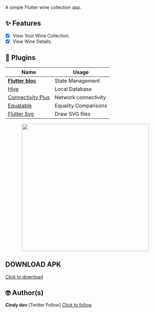 A simple Flutter wine collection app.

## ✨ Features

- [x] View Your Wine Collection.
- [x] View Wine Details.

## 🔌 Plugins

| Name                                                          | Usage                                               |
| -------------------------------------------------------       | --------------------------------------------------- |
| [**Flutter bloc**](https://pub.dev/packages/flutter_bloc)     | State Management
| [Hive](https://pub.dev/packages/hive)                         | Local Database
|[Connectivity Plus](https://pub.dev/packages/connectivity_plus)| Network connectivity
|[Equatable](https://pub.dev/packages/equatable)                | Equality Comparisons
|[Flutter Svg](https://pub.dev/packages/flutter_svg)            | Draw SVG files


<p align="center">
  <img src="assets\e_commerce_app\e_commerce_image\screenshot\home.png" width="400">
    </p>

## DOWNLOAD APK
<a href= ''> Click to download </a>

## 🤓 Author(s)
**Cindy dev**
[Twitter Follow] <a href= "https://twitter.com/cindyDev_"> Click to follow </a>
